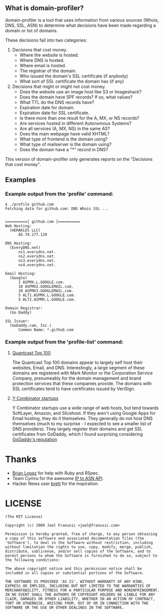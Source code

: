 ## What is domain-profiler?

domain-profiler is a tool that uses information from various sources (Whois, DNS, SSL, ASN) to determine what decisions have been made regarding a domain or list of domains.

These decisions fall into two categories:

1. Decisions that cost money.
    * Where the website is hosted.
    * Where DNS is hosted.
    * Where email is hosted.
    * The registrar of the domain.
    * Who issued the domain's SSL certificate (if anybody)
    * What sort of SSL certificate the domain has (if any)
2. Decisions that might or might not cost money.
    * Does the website use an image host like S3 or Imageshack?
    * Does the domain have SPF records? If so, what values?
    * What TTL do the DNS records have?
    * Expiration date for domain.
    * Expiration date for SSL certificate.
    * Is there more than one result for the A, MX, or NS records?
    * Are services hosted in different Autonomous Systems?
    * Are all services (A, MX, NS) in the same AS?
    * Does the main webpage have valid XHTML?
    * What type of frontend is the domain using?
    * What type of mailserver is the domain using?
    * Does the domain have a "*" record in DNS?

This version of domain-profiler only generates reports on the "Decisions that cost money".

## Examples

### Example output from the 'profile' command:

    $ ./profile github.com
    Fetching data for github.com: DNS Whois SSL ...
    
    
    ==========[ github.com ]==========
    Web Hosting:
      (HERAKLES LLC)
          65.74.177.129
    
    DNS Hosting:
      (EveryDNS.net)
          ns1.everydns.net.
          ns2.everydns.net.
          ns3.everydns.net.
          ns4.everydns.net.
    
    Email Hosting:
      (Google)
          1 ASPMX.L.GOOGLE.com.
          10 ASPMX2.GOOGLEMAIL.com.
          10 ASPMX3.GOOGLEMAIL.com.
          5 ALT1.ASPMX.L.GOOGLE.com.
          5 ALT2.ASPMX.L.GOOGLE.com.
    
    Domain Registrar:
      (Go Daddy)
    
    SSL Issuer:
      (GoDaddy.com, Inc.)
          Common Name: *.github.com

### Example output from the 'profile-list' command:

1. [Quantcast Top 100](http://jpf.github.com/domain-profiler/quantcast.html)

    The Quantcast Top 100 domains appear to largely self host their websites, Email, and DNS.
    Interestingly, a large segment of these domains are registered with Mark Monitor or the Corporation Service Company, presumeably for the domain management and brand protection services that these companies provide.
    The domains with SSL certificates tend to have certificates issued by VeriSign.


2. [Y Combinator startups](http://jpf.github.com/domain-profiler/ycombinator.html)

    Y Combinator startups use a wide range of web hosts, but tend towards SoftLayer, Amazon, and Slicehost. If they aren't using Google Apps for Email hosting, they do it themselves. They generally do not host DNS themselves (much to my surprise - I expected to see a smaller list of DNS providers). They largely register their domains and get SSL certificates from GoDaddy, which I found surprising considering [GoDaddy's reputation](http://en.wikipedia.org/wiki/Go_Daddy#Controversies)
    
Thanks
======

* [Brian Lopez](http://github.com/brianmario) for help with Ruby and RSpec.
* Team Cymru for the awesome [IP to ASN API](http://www.team-cymru.org/Services/ip-to-asn.html).
* Hacker News user <a href="http://news.ycombinator.com/user?id=brett">brett</a> for the inspiration.

LICENSE
=======

    (The MIT License)
    
    Copyright (c) 2009 Joel Franusic <joel@franusic.com>
    
    Permission is hereby granted, free of charge, to any person obtaining
    a copy of this software and associated documentation files (the
    'Software'), to deal in the Software without restriction, including
    without limitation the rights to use, copy, modify, merge, publish,
    distribute, sublicense, and/or sell copies of the Software, and to
    permit persons to whom the Software is furnished to do so, subject to
    the following conditions:
    
    The above copyright notice and this permission notice shall be
    included in all copies or substantial portions of the Software.
    
    THE SOFTWARE IS PROVIDED 'AS IS', WITHOUT WARRANTY OF ANY KIND,
    EXPRESS OR IMPLIED, INCLUDING BUT NOT LIMITED TO THE WARRANTIES OF
    MERCHANTABILITY, FITNESS FOR A PARTICULAR PURPOSE AND NONINFRINGEMENT.
    IN NO EVENT SHALL THE AUTHORS OR COPYRIGHT HOLDERS BE LIABLE FOR ANY
    CLAIM, DAMAGES OR OTHER LIABILITY, WHETHER IN AN ACTION OF CONTRACT,
    TORT OR OTHERWISE, ARISING FROM, OUT OF OR IN CONNECTION WITH THE
    SOFTWARE OR THE USE OR OTHER DEALINGS IN THE SOFTWARE.